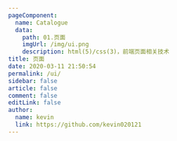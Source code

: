 ```yaml
---
pageComponent:
  name: Catalogue
  data:
    path: 01.页面
    imgUrl: /img/ui.png
    description: html(5)/css(3)，前端页面相关技术
title: 页面
date: 2020-03-11 21:50:54
permalink: /ui/
sidebar: false
article: false
comment: false
editLink: false
author:
  name: kevin
  link: https://github.com/kevin020121
---
```

